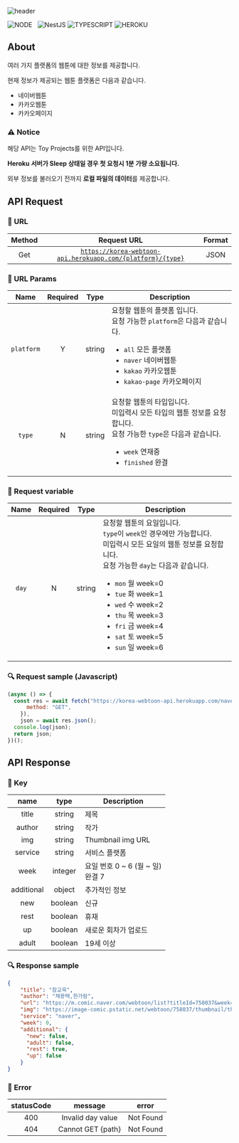 ![header](https://capsule-render.vercel.app/api?type=rect&color=gradient&height=100&section=header&text=Korea%20Webtoon%20API&fontSize=40&fontAlign=50&fontAlignY=50)

![NODE](https://img.shields.io/badge/Node.js-339933?style=flat-square&logo=Node.js&logoColor=white)&nbsp;&nbsp;&nbsp;![NestJS](https://img.shields.io/badge/NestJS-E0234E?style=flat-square&logo=NestJS&logoColor=white) ![TYPESCRIPT](https://img.shields.io/badge/Typescript-3178c6?style=flat-square&logo=typescript&logoColor=white) ![HEROKU](https://img.shields.io/badge/Heroku-430098?style=flat-square&logo=Heroku&logoColor=white)

## About

여러 가지 플랫폼의 웹툰에 대한 정보를 제공합니다.

현재 정보가 제공되는 웹툰 플랫폼은 다음과 같습니다.

- 네이버웹툰
- 카카오웹툰
- 카카오페이지

### ⚠️ Notice

해당 API는 Toy Projects를 위한 API입니다.

**Heroku 서버가 Sleep 상태일 경우 첫 요청시 1분 가량 소요됩니다.**

외부 정보를 불러오기 전까지 **로컬 파일의 데이터**를 제공합니다.

## API Request

### 📌 URL

  | Method | Request URL | Format |
  |:------:|:-----------:|:------:|
  | Get | [`https://korea-webtoon-api.herokuapp.com/{platform}/{type}`](https://korea-webtoon-api.herokuapp.com/all) | JSON |

### 📩 URL Params

  | Name       | Required | Type | Description |
  |:----------:|:--------:|:----:| ----------- |
  | `platform` | Y | string | 요청할 웹툰의 플랫폼 입니다.<br/>요청 가능한 `platform`은 다음과 같습니다.<ul><li>`all` 모든 플랫폼</li><li>`naver` 네이버웹툰</li><li>`kakao` 카카오웹툰</li><li>`kakao-page` 카카오페이지</li></ul> |
  | `type` | N | string | 요청할 웹툰의 타입입니다.<br/>미입력시 모든 타입의 웹툰 정보를 요청합니다.<br/>요청 가능한 `type`은 다음과 같습니다.<ul><li>`week` 연재중</li><li>`finished` 완결</li></ul> |


### 🔖 Request variable
  | Name | Required | Type | Description |
  |:----:|:--------:|:----:| ----------- |
  | `day` | N | string | 요청할 웹툰의 요일입니다.<br/>`type`이 `week`인 경우에만 가능합니다.<br/>미입력시 모든 요일의 웹툰 정보를 요청합니다.</br>요청 가능한 `day`는 다음과 같습니다.<ul><li>`mon` 월 week=0</li><li>`tue` 화 week=1</li><li>`wed` 수 week=2</li><li>`thu` 목 week=3</li><li>`fri` 금 week=4</li><li>`sat` 토 week=5</li><li>`sun` 일 week=6</li></ul> |

### 🔍 Request sample (Javascript)
  ```javascript
  (async () => {
    const res = await fetch("https://korea-webtoon-api.herokuapp.com/naver/week?day=mon", {
        method: "GET",
      }),
      json = await res.json();
    console.log(json);
    return json;
  })();
  ```
## API Response

### 🔑 Key

  | name | type | Description |
  |:----:|:----:| ----------- |
  | title | string | 제목 |
  | author | string | 작가 |
  | img | string | Thumbnail img URL |
  | service | string | 서비스 플랫폼 |
  | week | integer  | 요일 번호 0 ~ 6 (월 ~ 일)<br/>완결 7 |
  | additional | object | 추가적인 정보 |
  | new | boolean | 신규 |
  | rest | boolean | 휴재 |
  | up | boolean | 새로운 회차가 업로드 |
  | adult | boolean | 19세 이상  |

### 🔍 Response sample
  ```JSON
  {
      "title": "참교육",
      "author": "채용택,한가람",
      "url": "https://m.comic.naver.com/webtoon/list?titleId=758037&week=mon",
      "img": "https://image-comic.pstatic.net/webtoon/758037/thumbnail/thumbnail_IMAG19_67290a02-fe7f-448d-aed9-6ec88e558088.jpg",
      "service": "naver",
      "week": 0,
      "additional": {
        "new": false,
        "adult": false,
        "rest": true,
        "up": false
      }
  }
  ```

### 🐛 Error

  | statusCode | message | error |
  |:----------:|:-------:|:-----:|
  | 400 | Invalid day value | Not Found |
  | 404 | Cannot GET {path} | Not Found |
